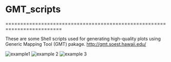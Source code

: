 # GMT_scripts
=========================================================================

These are some Shell scripts used for generating high-quality plots using Generic Mapping Tool (GMT) pakage.
http://gmt.soest.hawaii.edu/

![example1](Fig1.png)
![example 2](Fig2.png)
![example 3](Fig3.png)
